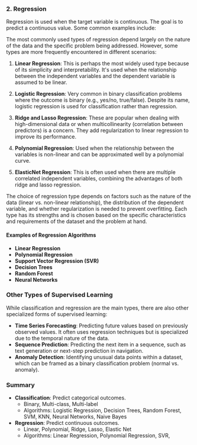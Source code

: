 
### 2. Regression

Regression is used when the target variable is continuous. The goal is to predict a continuous value. Some common examples include:

The most commonly used types of regression depend largely on the nature of the data and the specific problem being addressed. However, some types are more frequently encountered in different scenarios:

1. **Linear Regression**: This is perhaps the most widely used type because of its simplicity and interpretability. It's used when the relationship between the independent variables and the dependent variable is assumed to be linear.

2. **Logistic Regression**: Very common in binary classification problems where the outcome is binary (e.g., yes/no, true/false). Despite its name, logistic regression is used for classification rather than regression.

3. **Ridge and Lasso Regression**: These are popular when dealing with high-dimensional data or when multicollinearity (correlation between predictors) is a concern. They add regularization to linear regression to improve its performance.

4. **Polynomial Regression**: Used when the relationship between the variables is non-linear and can be approximated well by a polynomial curve.

5. **ElasticNet Regression**: This is often used when there are multiple correlated independent variables, combining the advantages of both ridge and lasso regression.

The choice of regression type depends on factors such as the nature of the data (linear vs. non-linear relationship), the distribution of the dependent variable, and whether regularization is needed to prevent overfitting. Each type has its strengths and is chosen based on the specific characteristics and requirements of the dataset and the problem at hand.


#### Examples of Regression Algorithms
- **Linear Regression**
- **Polynomial Regression**
- **Support Vector Regression (SVR)**
- **Decision Trees**
- **Random Forest**
- **Neural Networks**

### Other Types of Supervised Learning

While classification and regression are the main types, there are also other specialized forms of supervised learning:

- **Time Series Forecasting**: Predicting future values based on previously observed values. It often uses regression techniques but is specialized due to the temporal nature of the data.
- **Sequence Prediction**: Predicting the next item in a sequence, such as text generation or next-step prediction in navigation.
- **Anomaly Detection**: Identifying unusual data points within a dataset, which can be framed as a binary classification problem (normal vs. anomaly).

### Summary

- **Classification**: Predict categorical outcomes.
  - Binary, Multi-class, Multi-label
  - Algorithms: Logistic Regression, Decision Trees, Random Forest, SVM, KNN, Neural Networks, Naive Bayes
- **Regression**: Predict continuous outcomes.
  - Linear, Polynomial, Ridge, Lasso, Elastic Net
  - Algorithms: Linear Regression, Polynomial Regression, SVR,